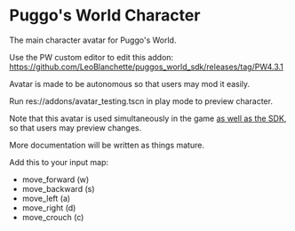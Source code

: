 # Puggo's World Character

The main character avatar for Puggo's World.

Use the PW custom editor to edit this addon: https://github.com/LeoBlanchette/puggos_world_sdk/releases/tag/PW4.3.1 

Avatar is made to be autonomous so that users may mod it easily.

Run res://addons/avatar_testing.tscn in play mode to preview character.

Note that this avatar is used simultaneously in the game [as well as the SDK](https://github.com/LeoBlanchette/puggos_world_sdk), so that users may preview changes.

More documentation will be written as things mature.

Add this to your input map:

- move_forward (w)
- move_backward (s)
- move_left (a)
- move_right (d)
- move_crouch (c)
